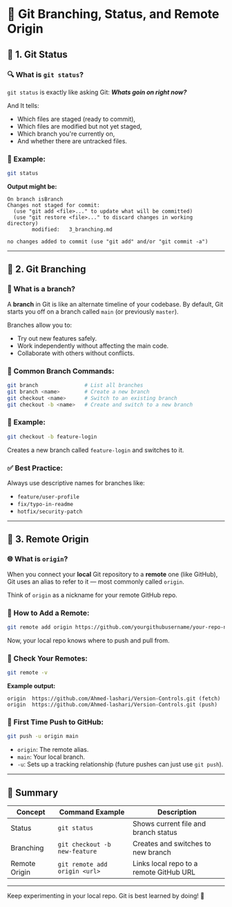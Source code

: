 # 🌿 Git Branching, Status, and Remote Origin 


## 📌 1. Git Status

### 🔍 What is `git status`?

`git status` is exactly like asking Git: ***Whats goin on right now?***

And It tells:
- Which files are staged (ready to commit),
- Which files are modified but not yet staged,
- Which branch you're currently on,
- And whether there are untracked files.

### 🧪 Example:

```bash
git status
```

**Output might be:**

```
On branch isBranch
Changes not staged for commit:
  (use "git add <file>..." to update what will be committed)
  (use "git restore <file>..." to discard changes in working directory)
        modified:   3_branching.md

no changes added to commit (use "git add" and/or "git commit -a")
```

---

## 🌿 2. Git Branching

### 🌱 What is a branch?

A **branch** in Git is like an alternate timeline of your codebase. By default, Git starts you off on a branch called `main` (or previously `master`).

Branches allow you to:
- Try out new features safely.
- Work independently without affecting the main code.
- Collaborate with others without conflicts.

### 📌 Common Branch Commands:

```bash
git branch               # List all branches
git branch <name>        # Create a new branch
git checkout <name>      # Switch to an existing branch
git checkout -b <name>   # Create and switch to a new branch
```

### 🌳 Example:

```bash
git checkout -b feature-login
```

Creates a new branch called `feature-login` and switches to it.

### ✅ Best Practice:
Always use descriptive names for branches like:
- `feature/user-profile`
- `fix/typo-in-readme`
- `hotfix/security-patch`

---

## 🔗 3. Remote Origin

### 🌐 What is `origin`?

When you connect your **local** Git repository to a **remote** one (like GitHub), Git uses an alias to refer to it — most commonly called `origin`.

Think of `origin` as a nickname for your remote GitHub repo.

### 📌 How to Add a Remote:

```bash
git remote add origin https://github.com/yourgithubusername/your-repo-name.git
```

Now, your local repo knows where to push and pull from.

### 📌 Check Your Remotes:

```bash
git remote -v
```

**Example output:**

```
origin  https://github.com/Ahmed-lashari/Version-Controls.git (fetch)
origin  https://github.com/Ahmed-lashari/Version-Controls.git (push)
```

### 🚀 First Time Push to GitHub:

```bash
git push -u origin main
```

- `origin`: The remote alias.
- `main`: Your local branch.
- `-u`: Sets up a tracking relationship (future pushes can just use `git push`).

---

## 🧠 Summary

| Concept         | Command Example                  | Description                             |
|----------------|----------------------------------|-----------------------------------------|
| Status          | `git status`                     | Shows current file and branch status    |
| Branching       | `git checkout -b new-feature`    | Creates and switches to new branch      |
| Remote Origin   | `git remote add origin <url>`    | Links local repo to a remote GitHub URL |

---

Keep experimenting in your local repo. Git is best learned by doing! 🚀
